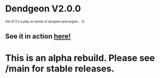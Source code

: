 ﻿# Dendgeon V2.0.0

<sub><sup>Get it? It's a play on words of dungeon and engine... 😐</sup></sub>

## See it in action [here!](https://nottimtam.github.io/dendgeon/engine/)

# This is an alpha rebuild. Please see /main for stable releases.
